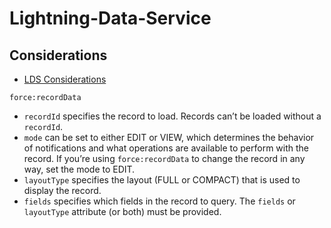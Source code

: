 # Lightning-Data-Service

## Considerations
* [LDS Considerations](https://developer.salesforce.com/docs/atlas.en-us.210.0.lightning.meta/lightning/data_service_considerations.htm)

`force:recordData`

* `recordId` specifies the record to load. Records can’t be loaded without a `recordId`.
* `mode` can be set to either EDIT or VIEW, which determines the behavior of notifications and what operations are available to perform with the record. If you’re using `force:recordData` to change the record in any way, set the mode to EDIT.
* `layoutType` specifies the layout (FULL or COMPACT) that is used to display the record.
* `fields` specifies which fields in the record to query. The `fields` or `layoutType` attribute (or both) must be provided.
